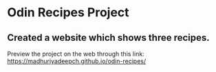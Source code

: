 # Odin Recipes Project

## Created a website which shows three recipes.

Preview the project on the web through this link: https://madhurjyadeepch.github.io/odin-recipes/
